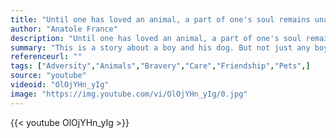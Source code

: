 ```yaml
---
title: "Until one has loved an animal, a part of one's soul remains unawakened."
author: "Anatole France"
description: "Until one has loved an animal, a part of one's soul remains unawakened. - Anatole France quotes from GetInspired365.com"
summary: "This is a story about a boy and his dog. But not just any boy, and not just any dog. Owen suffers from an incredibly rare genetic disease which causes him great pain. His dog, Haatchi has three legs. Their remarkable bond keeps the two of them pushing forward and this video is perhaps the most touching we've ever shared here at GI365."
referenceurl: ""
tags: ["Adversity","Animals","Bravery","Care","Friendship","Pets",]
source: "youtube"
videoid: "OlOjYHn_yIg"
image: "https://img.youtube.com/vi/OlOjYHn_yIg/0.jpg"
---
```


{{< youtube OlOjYHn_yIg >}}
